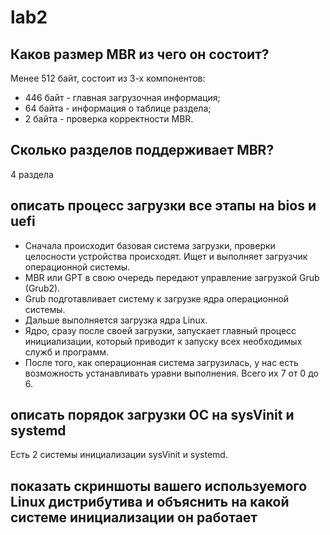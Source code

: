 # lab2


## Каков размер MBR из чего он состоит?
Менее 512 байт, состоит из 3-х компонентов:
- 446 байт - главная загрузочная информация;
- 64 байта - информация о таблице раздела;
- 2 байта - проверка корректности MBR.

## Сколько разделов поддерживает MBR?
4 раздела

## описать процесс загрузки все этапы на bios и uefi
- Сначала происходит базовая система загрузки, проверки целосности устройства происходят. Ищет и выполняет загрузчик операционной системы.
- MBR  или  GPT в свою очередь передают управление загрузкой Grub (Grub2).
- Grub подготавливает систему к загрузке ядра операционной системы. 
- Дальше выполняется загрузка ядра Linux.
- Ядро, сразу после своей загрузки, запускает главный процесс инициализации, который приводит к запуску всех необходимых служб и программ.
- После того, как операционная система загрузилась, у нас есть возможность устанавливать уравни выполнения. Всего их 7 от 0 до 6.

## описать порядок загрузки ОС на sysVinit и systemd
Есть 2 системы инициализации sysVinit и systemd.


## показать скриншоты вашего используемого Linux дистрибутива и объяснить на какой системе инициализации он работает
